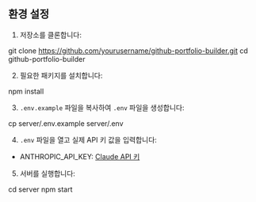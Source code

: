 ## 환경 설정

1. 저장소를 클론합니다:

git clone https://github.com/yourusername/github-portfolio-builder.git
cd github-portfolio-builder


2. 필요한 패키지를 설치합니다:

npm install


3. `.env.example` 파일을 복사하여 `.env` 파일을 생성합니다:

cp server/.env.example server/.env


4. `.env` 파일을 열고 실제 API 키 값을 입력합니다:

- ANTHROPIC_API_KEY: [Claude API 키](https://console.anthropic.com/)


5. 서버를 실행합니다:

cd server
npm start
